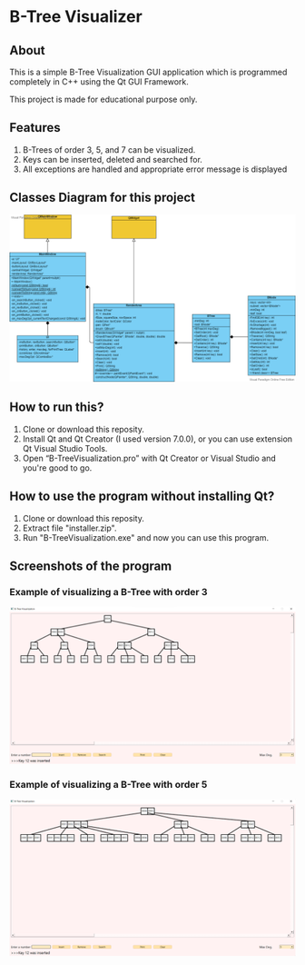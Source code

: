 # B-Tree Visualizer
## About
This is a simple B-Tree Visualization GUI application which is programmed completely in C++ using the Qt GUI Framework.

This project is made for educational purpose only.

## Features
1. B-Trees of order 3, 5, and 7 can be visualized.
2. Keys can be inserted, deleted and searched for.
3. All exceptions are handled and appropriate error message is displayed

## Classes Diagram for this project
![Class Diagram](https://github.com/nganngants/BTree-Visualization/blob/main/images/classdiagram.png)

## How to run this?
1. Clone or download this reposity.
2. Install Qt and Qt Creator (I used version 7.0.0), or you can use extension Qt Visual Studio Tools.
3. Open “B-TreeVisualization.pro” with Qt Creator or Visual Studio and you're good to go.

## How to use the program without installing Qt?
1. Clone or download this reposity.
2. Extract file "installer.zip".
3. Run "B-TreeVisualization.exe" and now you can use this program.

## Screenshots of the program
### Example of visualizing a B-Tree with order 3
![1](https://github.com/nganngants/BTree-Visualization/blob/main/images/result2.png)

### Example of visualizing a B-Tree with order 5
![2](https://github.com/nganngants/BTree-Visualization/blob/main/images/result3.png)


